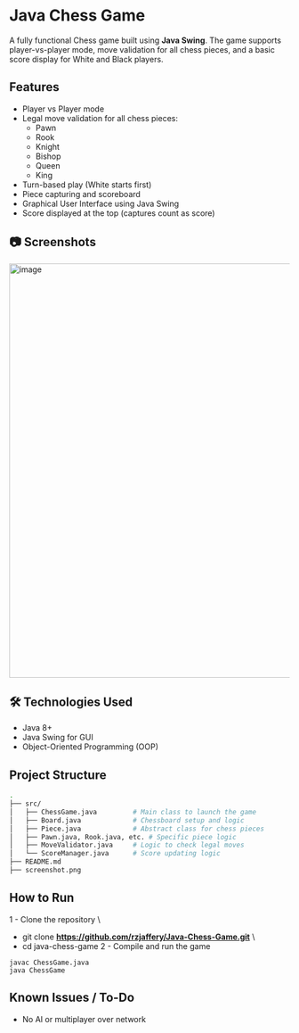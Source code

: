 # Java Chess Game

A fully functional Chess game built using **Java Swing**. The game supports player-vs-player mode, move validation for all chess pieces, and a basic score display for White and Black players.

## Features

- Player vs Player mode
- Legal move validation for all chess pieces:
  - Pawn
  - Rook
  - Knight
  - Bishop
  - Queen
  - King
- Turn-based play (White starts first)
- Piece capturing and scoreboard
- Graphical User Interface using Java Swing
- Score displayed at the top (captures count as score)

## 📷 Screenshots
<img width="641" height="743" alt="image" src="https://github.com/user-attachments/assets/00ddffd8-3000-43c5-85a1-8b51eab590aa" />


## 🛠 Technologies Used

- Java 8+
- Java Swing for GUI
- Object-Oriented Programming (OOP)

## Project Structure

```bash
.
├── src/
│   ├── ChessGame.java         # Main class to launch the game
│   ├── Board.java             # Chessboard setup and logic
│   ├── Piece.java             # Abstract class for chess pieces
│   ├── Pawn.java, Rook.java, etc. # Specific piece logic
│   ├── MoveValidator.java     # Logic to check legal moves
│   └── ScoreManager.java      # Score updating logic
├── README.md
├── screenshot.png

```
## How to Run
1 - Clone the repository \
 - git clone **https://github.com/rzjaffery/Java-Chess-Game.git** \
 - cd java-chess-game
2 - Compile and run the game
```
javac ChessGame.java
java ChessGame
```
## Known Issues / To-Do
- No AI or multiplayer over network
